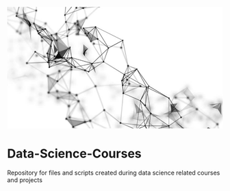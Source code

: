 ![image header](backdrop.png)
# Data-Science-Courses
Repository for files and scripts created during data science related courses and projects
